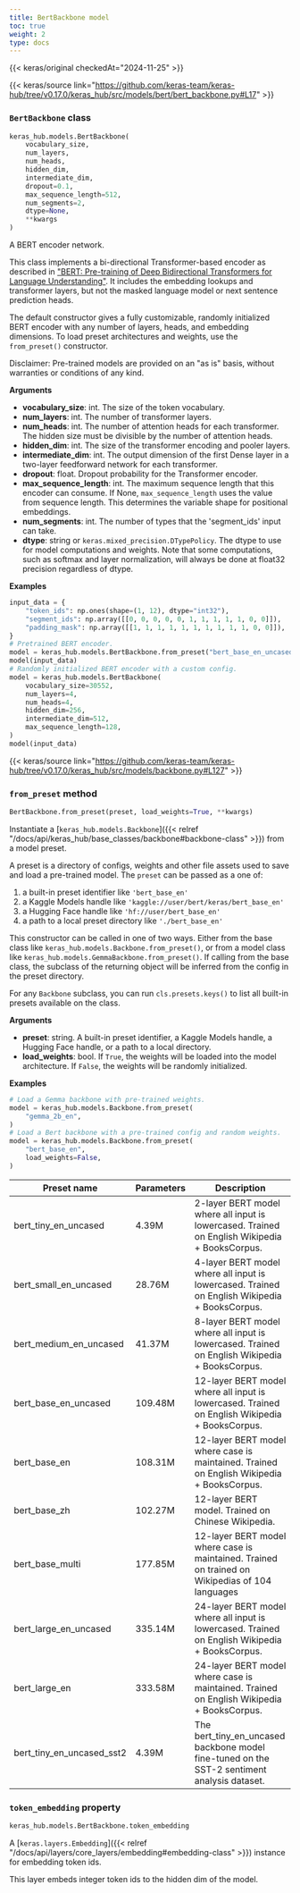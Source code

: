```yaml
---
title: BertBackbone model
toc: true
weight: 2
type: docs
---
```


{{< keras/original checkedAt="2024-11-25" >}}

{{< keras/source link="https://github.com/keras-team/keras-hub/tree/v0.17.0/keras_hub/src/models/bert/bert_backbone.py#L17" >}}

### `BertBackbone` class

```python
keras_hub.models.BertBackbone(
    vocabulary_size,
    num_layers,
    num_heads,
    hidden_dim,
    intermediate_dim,
    dropout=0.1,
    max_sequence_length=512,
    num_segments=2,
    dtype=None,
    **kwargs
)
```

A BERT encoder network.

This class implements a bi-directional Transformer-based encoder as
described in ["BERT: Pre-training of Deep Bidirectional Transformers for
Language Understanding"](https://arxiv.org/abs/1810.04805). It includes the
embedding lookups and transformer layers, but not the masked language model
or next sentence prediction heads.

The default constructor gives a fully customizable, randomly initialized
BERT encoder with any number of layers, heads, and embedding dimensions. To
load preset architectures and weights, use the `from_preset()` constructor.

Disclaimer: Pre-trained models are provided on an "as is" basis, without
warranties or conditions of any kind.

**Arguments**

- **vocabulary_size**: int. The size of the token vocabulary.
- **num_layers**: int. The number of transformer layers.
- **num_heads**: int. The number of attention heads for each transformer.
  The hidden size must be divisible by the number of attention heads.
- **hidden_dim**: int. The size of the transformer encoding and pooler layers.
- **intermediate_dim**: int. The output dimension of the first Dense layer in
  a two-layer feedforward network for each transformer.
- **dropout**: float. Dropout probability for the Transformer encoder.
- **max_sequence_length**: int. The maximum sequence length that this encoder
  can consume. If None, `max_sequence_length` uses the value from
  sequence length. This determines the variable shape for positional
  embeddings.
- **num_segments**: int. The number of types that the 'segment_ids' input can
  take.
- **dtype**: string or `keras.mixed_precision.DTypePolicy`. The dtype to use
  for model computations and weights. Note that some computations,
  such as softmax and layer normalization, will always be done at
  float32 precision regardless of dtype.

**Examples**

```python
input_data = {
    "token_ids": np.ones(shape=(1, 12), dtype="int32"),
    "segment_ids": np.array([[0, 0, 0, 0, 0, 1, 1, 1, 1, 1, 0, 0]]),
    "padding_mask": np.array([[1, 1, 1, 1, 1, 1, 1, 1, 1, 1, 0, 0]]),
}
# Pretrained BERT encoder.
model = keras_hub.models.BertBackbone.from_preset("bert_base_en_uncased")
model(input_data)
# Randomly initialized BERT encoder with a custom config.
model = keras_hub.models.BertBackbone(
    vocabulary_size=30552,
    num_layers=4,
    num_heads=4,
    hidden_dim=256,
    intermediate_dim=512,
    max_sequence_length=128,
)
model(input_data)
```

{{< keras/source link="https://github.com/keras-team/keras-hub/tree/v0.17.0/keras_hub/src/models/backbone.py#L127" >}}

### `from_preset` method

```python
BertBackbone.from_preset(preset, load_weights=True, **kwargs)
```

Instantiate a [`keras_hub.models.Backbone`]({{< relref "/docs/api/keras_hub/base_classes/backbone#backbone-class" >}}) from a model preset.

A preset is a directory of configs, weights and other file assets used
to save and load a pre-trained model. The `preset` can be passed as a
one of:

1. a built-in preset identifier like `'bert_base_en'`
2. a Kaggle Models handle like `'kaggle://user/bert/keras/bert_base_en'`
3. a Hugging Face handle like `'hf://user/bert_base_en'`
4. a path to a local preset directory like `'./bert_base_en'`

This constructor can be called in one of two ways. Either from the base
class like `keras_hub.models.Backbone.from_preset()`, or from
a model class like `keras_hub.models.GemmaBackbone.from_preset()`.
If calling from the base class, the subclass of the returning object
will be inferred from the config in the preset directory.

For any `Backbone` subclass, you can run `cls.presets.keys()` to list
all built-in presets available on the class.

**Arguments**

- **preset**: string. A built-in preset identifier, a Kaggle Models
  handle, a Hugging Face handle, or a path to a local directory.
- **load_weights**: bool. If `True`, the weights will be loaded into the
  model architecture. If `False`, the weights will be randomly
  initialized.

**Examples**

```python
# Load a Gemma backbone with pre-trained weights.
model = keras_hub.models.Backbone.from_preset(
    "gemma_2b_en",
)
# Load a Bert backbone with a pre-trained config and random weights.
model = keras_hub.models.Backbone.from_preset(
    "bert_base_en",
    load_weights=False,
)
```

| Preset name               | Parameters | Description                                                                                     |
| ------------------------- | ---------- | ----------------------------------------------------------------------------------------------- |
| bert_tiny_en_uncased      | 4.39M      | 2-layer BERT model where all input is lowercased. Trained on English Wikipedia + BooksCorpus.   |
| bert_small_en_uncased     | 28.76M     | 4-layer BERT model where all input is lowercased. Trained on English Wikipedia + BooksCorpus.   |
| bert_medium_en_uncased    | 41.37M     | 8-layer BERT model where all input is lowercased. Trained on English Wikipedia + BooksCorpus.   |
| bert_base_en_uncased      | 109.48M    | 12-layer BERT model where all input is lowercased. Trained on English Wikipedia + BooksCorpus.  |
| bert_base_en              | 108.31M    | 12-layer BERT model where case is maintained. Trained on English Wikipedia + BooksCorpus.       |
| bert_base_zh              | 102.27M    | 12-layer BERT model. Trained on Chinese Wikipedia.                                              |
| bert_base_multi           | 177.85M    | 12-layer BERT model where case is maintained. Trained on trained on Wikipedias of 104 languages |
| bert_large_en_uncased     | 335.14M    | 24-layer BERT model where all input is lowercased. Trained on English Wikipedia + BooksCorpus.  |
| bert_large_en             | 333.58M    | 24-layer BERT model where case is maintained. Trained on English Wikipedia + BooksCorpus.       |
| bert_tiny_en_uncased_sst2 | 4.39M      | The bert_tiny_en_uncased backbone model fine-tuned on the SST-2 sentiment analysis dataset.     |

### `token_embedding` property

```python
keras_hub.models.BertBackbone.token_embedding
```

A [`keras.layers.Embedding`]({{< relref "/docs/api/layers/core_layers/embedding#embedding-class" >}}) instance for embedding token ids.

This layer embeds integer token ids to the hidden dim of the model.
